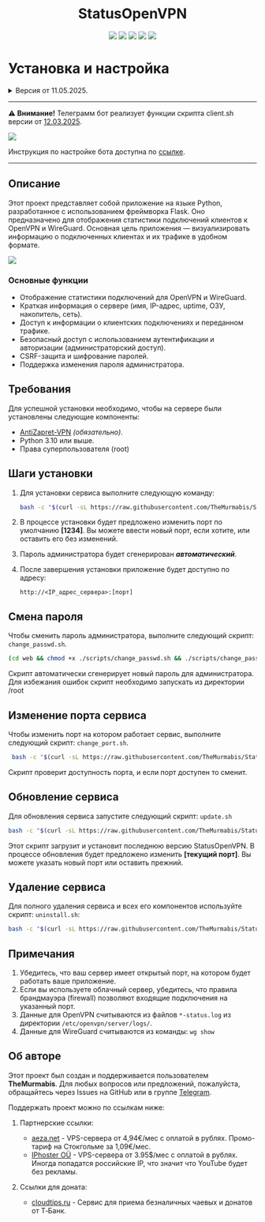 <h1 align="center" >StatusOpenVPN</h1>

<p align="center">
  <a href="https://github.com/TheMurmabis/StatusOpenVPN/stargazers">
    <img src="https://img.shields.io/github/stars/TheMurmabis/StatusOpenVPN?style=flat&labelColor=d3d3d3"/></a>
  <a href="/CHANGELOG.md">
    <img src="https://img.shields.io/github/v/release/TheMurmabis/StatusOpenVPN?labelColor=d3d3d3"/></a>
  <a href="https://github.com/TheMurmabis/StatusOpenVPN/releases">
    <img src="https://img.shields.io/github/release-date/TheMurmabis/StatusOpenVPN?labelColor=d3d3d3"/></a>
  <a href="#">
    <img src="https://img.shields.io/github/languages/top/TheMurmabis/StatusOpenVPN?labelColor=d3d3d3"/></a>
  <a href="https://github.com/TheMurmabis/StatusOpenVPN/commits/main/">
    <img src="https://img.shields.io/github/last-commit/TheMurmabis/StatusOpenVPN?labelColor=d3d3d3"/></a>
</p>


# Установка и настройка 


<details>
  <summary>Версия от 11.05.2025.</summary>
  
### StatusOpenVPN:
1. Добавлена суточная статистика для клиентов Wireguard/AmneziaWG.
2. Изменен дизайн страницы Wireguard.
3. Внесены правки на странице OpenVPN. Убран пробел для чек-бокса "Скрыть UNDEF".

</details>

---

⚠ **Внимание!** Телеграмм бот реализует функции скрипта client.sh версии от [12.03.2025](https://github.com/GubernievS/AntiZapret-VPN/blob/6406263e70ed568a7369370f8faf85375355b360/setup/root/antizapret/client.sh). 

<picture>
  <source media="(prefers-color-scheme: dark)" srcset="https://github.com/user-attachments/assets/072ee8de-cbc5-4e73-b90a-2d671abd2bbf">
  <img src="https://github.com/user-attachments/assets/8eff640b-f420-4503-8313-a36cfbbd088f">
</picture>

Инструкция по настройке бота доступна по [ссылке](https://github.com/TheMurmabis/StatusOpenVPN/wiki/TelegramBot).

---

## Описание

Этот проект представляет собой приложение на языке Python, разработанное с использованием фреймворка Flask. Оно предназначено для отображения статистики подключений клиентов к OpenVPN и WireGuard. 
Основная цель приложения — визуализировать информацию о подключенных клиентах и их трафике в удобном формате.

<picture>
  <source media="(prefers-color-scheme: dark)" srcset="https://github.com/user-attachments/assets/3071b3cc-fdb5-4db8-9a77-273d2ed1ec73">
  <img src="https://github.com/user-attachments/assets/98c1c36c-91ee-4e17-8922-bc0ca8ffde8a">
</picture>

### Основные функции
- Отображение статистики подключений для OpenVPN и WireGuard.
- Краткая информация о сервере (имя, IP-адрес, uptime, ОЗУ, накопитель, сеть).
- Доступ к информации о клиентских подключениях и переданном трафике.
- Безопасный доступ с использованием аутентификации и авторизации (администраторский доступ).
- CSRF-защита и шифрование паролей.
- Поддержка изменения пароля администратора.

## Требования

Для успешной установки необходимо, чтобы на сервере были установлены следующие компоненты:

- [AntiZapret-VPN](https://github.com/GubernievS/AntiZapret-VPN)  *(обязательно)*.
- Python 3.10 или выше. 
- Права суперпользователя (root)


## Шаги установки

1. Для установки сервиса выполните следующую команду:
  
    ```bash
    bash -c "$(curl -sL https://raw.githubusercontent.com/TheMurmabis/StatusOpenVPN/main/scripts/setup.sh)"
    ```

2. В процессе установки будет предложено изменить порт по умолчанию **[1234]**. Вы можете ввести новый порт, если хотите, или оставить его без изменений.
3. Пароль администратора будет сгенерирован ***автоматический***.
4. После завершения установки приложение будет доступно по адресу:

    ```
    http://<IP_адрес_сервера>:[порт]
    ```

## Смена пароля

Чтобы сменить пароль администратора, выполните следующий скрипт: ``change_passwd.sh``. 

````bash
(cd web && chmod +x ./scripts/change_passwd.sh && ./scripts/change_passwd.sh)
````
Скрипт автоматически сгенерирует новый пароль для администратора. Для избежания ошибок скрипт необходимо запускать из директории /root

## Изменение порта сервиса

Чтобы изменить порт на котором работает сервис, выполните следующий скрипт: ``change_port.sh``. 

````bash
 bash -c "$(curl -sL https://raw.githubusercontent.com/TheMurmabis/StatusOpenVPN/main/scripts/change_port.sh)"
````
Скрипт проверит доступность порта, и если порт доступен то сменит. 

## Обновление сервиса
Для обновления сервиса запустите следующий скрипт: ```update.sh```
````bash
bash -c "$(curl -sL https://raw.githubusercontent.com/TheMurmabis/StatusOpenVPN/main/scripts/update.sh)"
 ````
Этот скрипт загрузит и установит последнюю версию StatusOpenVPN. В процессе обновления будет предложено изменить **[текущий порт]**. Вы можете указать новый порт или оставить прежний.


## Удаление сервиса

Для полного удаления сервиса и всех его компонентов используйте скрипт: ``uninstall.sh``:
```bash
bash -c "$(curl -sL https://raw.githubusercontent.com/TheMurmabis/StatusOpenVPN/main/scripts/uninstall.sh)"
```

## Примечания

1. Убедитесь, что ваш сервер имеет открытый порт, на котором будет работать ваше приложение.
2. Если вы используете облачный сервер, убедитесь, что правила брандмауэра (firewall) позволяют входящие подключения на указанный порт.
3. Данные для OpenVPN считываются из файлов `*-status.log` из директории `/etc/openvpn/server/logs/`.
4. Данные для WireGuard считываются из команды: ```wg show```


## Об авторе

Этот проект был создан и поддерживается пользователем **TheMurmabis**. Для любых вопросов или предложений, пожалуйста, обращайтесь через Issues на GitHub или в группе [Telegram](https://t.me/c/2359356550/15524).

Поддержать проект можно по ссылкам ниже:

1. Партнерские ссылки:

   - [aeza.net](https://aeza.net/?ref=535845) - VPS-сервера от 4,94€/мес с оплатой в рублях. Промо-тариф на Стокгольме за 1,09€/мес.
   - [IPhoster OÜ](http://iphoster.net/pl.php?30686) - VPS-сервера от 3.95$/мес с оплатой в рублях. Иногда попадатся российские IP, что значит что YouTube будет без рекламы.
1. Ссылки для доната:
   - [cloudtips.ru](https://pay.cloudtips.ru/p/7a335447) - Сервис для приема безналичных чаевых и донатов от Т‑Банк.
